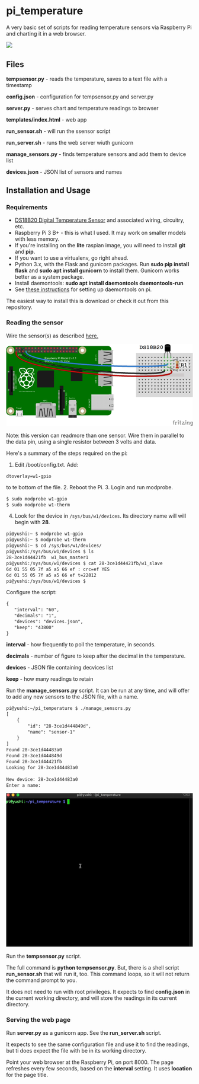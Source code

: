 # pi_temperature


A very basic set of scripts for reading temperature sensors via Raspberry Pi and charting it in a web browser.

![](trimmed.gif)

## Files

**tempsensor.py** - reads the temperature, saves to a text file with a timestamp

**config.json** - configuration for tempsensor.py and server.py

**server.py** - serves chart and temperature readings to browser

**templates/index.html** - web app

**run_sensor.sh** - will run the ssensor script

**run_server.sh** - runs the web server wiuth gunicorn

**manage_sensors.py** - finds temperature sensors and add them to device list

**devices.json** - JSON list of sensors and names


## Installation and Usage


### Requirements

- [DS18B20 Digital Temperature Sensor](https://amzn.to/3vyjapy) and associated wiring, circuitry, etc.
- Raspberry Pi 3 B+ - this is what I used. It may work on smaller models with less memory.
- If you're installing on the **lite** raspian image, you will need to install **git** and **pip**.
- If you want to use a virtualenv, go right ahead.
- Python 3.x, with the Flask and gunicorn packages. Run **sudo pip install flask** and **sudo apt install gunicorn** to install them. Gunicorn works better as a system package.
- Install daemontools: **sudo apt install daemontools daemontools-run**
- See [these instructions](https://gist.github.com/connorjan/01f995511cfd0fee1cfae2387024b54a#:~:text=Install%20daemontools%20%24%20sudo%20apt-get%20install%20daemontools%20daemontools-run,want%20to%20be%20monitored%20%24%20sudo%20mkdir%20%2Fetc%2Fservice%2Ftestservice) for setting up daemontools on pi. 

The easiest way to install this is download or check it out from this repository.

### Reading the sensor

Wire the sensor(s) as described [here.](https://www.circuitbasics.com/raspberry-pi-ds18b20-temperature-sensor-tutorial/) 

![](wiring.png)


Note: this version can readmore than one sensor. Wire them in parallel to the data pin, using a single resistor between 3 volts and data.

Here's a summary of the steps required on the pi:

1. Edit /boot/config.txt. Add:
```
dtoverlay=w1-gpio
```
to te bottom of the file.
2. Reboot the Pi.
3. Login and run modprobe.
```
$ sudo modprobe w1-gpio
$ sudo modprobe w1-therm
```
4. Look for the device in ```/sys/bus/w1/devices```. Its directory name will will begin with **28**.

```
pi@yushi:~ $ modprobe w1-gpio
pi@yushi:~ $ modprobe w1-therm
pi@yushi:~ $ cd /sys/bus/w1/devices/
pi@yushi:/sys/bus/w1/devices $ ls
28-3ce1d44421fb  w1_bus_master1
pi@yushi:/sys/bus/w1/devices $ cat 28-3ce1d44421fb/w1_slave
6d 01 55 05 7f a5 a5 66 ef : crc=ef YES
6d 01 55 05 7f a5 a5 66 ef t=22812
pi@yushi:/sys/bus/w1/devices $
```


Configure the script:

```
{
   "interval": "60",
   "decimals": "1",
   "devices": "devices.json",
   "keep": "43800"
}
```

**interval** - how frequently to poll the temperature, in seconds.

**decimals** - number of figure to keep after the decimal in the temperature.

**devices** - JSON file containing decvices list

**keep** - how many readings to retain


Run the **manage_sensors.py** script. It can be run at any time, and will offer to add any new sensors to the JSON file, with a name.

```
pi@yushi:~/pi_temperature $ ./manage_sensors.py
[
    {
        "id": "28-3ce1d444849d",
        "name": "sensor-1"
    }
]
Found 28-3ce1d44483a0
Found 28-3ce1d444849d
Found 28-3ce1d44421fb
Looking for 28-3ce1d44483a0

New device: 28-3ce1d44483a0
Enter a name:
```

![](manage.gif)


Run the **tempsensor.py** script. 

The full command is **python tempsensor.py**. But, there is a shell script **run_sensor.sh** that will run it, too. This command loops, so it will not return the command prompt to you.

It does not need to run with root privileges. It expects to find **config.json** in the current working directory, and will store the readings in its current directory.


### Serving the web page

Run **server.py** as a gunicorn app. See the **run_server.sh** script. 

It expects to see the same configuration file and use it to find the readings, but ti does expect the file with be in its working directory.

Point your web browser at the Raspberry Pi, on port 8000. The page refreshes every few seconds, based on the **interval** setting. It uses **location** for the page title.





